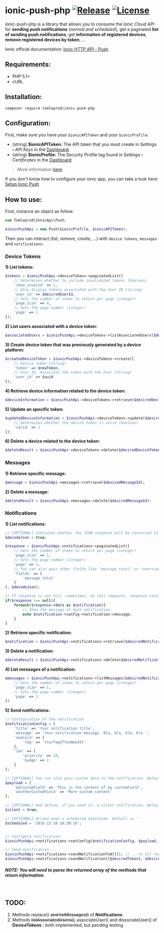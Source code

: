 # ionic-push-php [![Release](https://img.shields.io/github/release/tomloprod/ionic-push-php.svg)](https://github.com/tomloprod/ionic-push-php) [![License](https://img.shields.io/github/license/tomloprod/ionic-push-php.svg)](http://www.opensource.org/licenses/mit-license.php) 

ionic-push-php is a library that allows you to consume the *Ionic Cloud API* for **sending push notifications** (*normal and scheduled*), get a paginated **list of sending push notifications**,  get **information of registered devices**, **remove registered devices by token**, ...

Ionic official documentation: [Ionic HTTP API - Push](https://docs.ionic.io/api/endpoints/push.html).

## Requirements:

- PHP 5.1+
- cURL

## Installation:

    composer require tomloprod/ionic-push-php

## Configuration:


First, make sure you have your `$ionicAPIToken` and your `$ionicProfile`:

- (string) **$ionicAPIToken:** The API token that you must create in *Settings › API Keys* in the [Dashboard](https://apps.ionic.io).
- (string) **$ionicProfile:** The Security Profile tag found in *Settings › Certificates* in the [Dashboard](https://apps.ionic.io)

> More information [here](https://github.com/tomloprod/ionic-push-php/issues/1).

If you don't know how to configure your ionic app, you can take a look here: [Setup Ionic Push](http://docs.ionic.io/services/push/#setup)


## How to use:

First, instance an object as follow:

```php
use Tomloprod\IonicApi\Push;

$ionicPushApi = new Push($ionicProfile, $ionicAPIToken);
```

Then you can interact (*list, remove, create, ...*) with `device tokens`, `messages` and `notifications`:

### Device Tokens

 **1) List tokens:**
 
```php
$tokens = $ionicPushApi->deviceTokens->paginatedList([
    // Determines whether to include invalidated tokens (boolean)
    'show_invalid' => 1,
    // Only display tokens associated with the User ID (string)
    'user_id' => $desiredUserId,
    // Sets the number of items to return per page (integer)
    'page_size' => 4,
    // Sets the page number (integer)
    'page' => 1
]);
```

 **2) List users associated with a device token:**
 
```php
$associatedUsers = $ionicPushApi->deviceTokens->listAssociatedUsers($desiredDeviceToken);
```

**3) Create device token that was previously generated by a device platform:**

```php
$createdDeviceToken = $ionicPushApi->deviceTokens->create([
    // Device token (string)
    'token' => $newToken,
    // User ID. Associate the token with the User (string)
    'user_id' => $uuid 
]);
```

**4) Retrieve device information related to the device token:**

```php
$deviceInformation = $ionicPushApi->deviceTokens->retrieve($desiredDeviceToken);
```

**5) Update an specific token:**

```php
$updatedDeviceInformation = $ionicPushApi->deviceTokens->update($desiredDeviceToken, [
    // Determines whether the device token is valid (boolean)
    'valid' => 1
]);
```

**6) Delete a device related to the device token:**

```php
$deleteResult = $ionicPushApi->deviceTokens->delete($desiredDeviceToken);
```

### Messages

**1) Retrieve specific message:**

```php
$message = $ionicPushApi->messages->retrieve($desiredMessageId);
```

**2) Delete a message:**

```php
$deleteResult = $ionicPushApi->messages->delete($desiredMessageId);
```

### Notifications
 
**1) List notifications:**
```php
// [OPTIONAL] Indicates whether the JSON response will be converted to a PHP variable before return. Default => false
$decodeJson = true;

$response = $ionicPushApi->notifications->paginatedList([
    // Sets the number of items to return per page (integer)
    'page_size' => 1,
    // Sets the page number (integer)
    'page' => 1,
    // You can also pass other fields like "message_total" or "overview" (string[])
    'fields' => [
        'message_total'
    ]
], $decodeJson);

// If response is not null —sometimes, on fast requests, response could be null.—, you can loop the notifications data:
if($response !== null){
    foreach($response->data as $notification){
        // Show the message of each notification.
        echo $notification->config->notification->message;
    }
}
```

**2) Retrieve specific notification:**

```php
$notification = $ionicPushApi->notifications->retrieve($desiredNotificationId);
```
 
**3) Delete a notification:**

```php
$deleteResult = $ionicPushApi->notifications->delete($desiredNotificationId);
```

**4) List messages of a notification:**

```php
$messages = $ionicPushApi->notifications->listMessages($desiredNotificationId, [
    // Sets the number of items to return per page (integer)
    'page_size' => 1,
    // Sets the page number (integer)
    'page' => 1
])
 ```
 
**5) Send notifications:**

```php
// Configuration of the notification
$notificationConfig = [
    'title' => 'Your notification title',
    'message' => 'Your notification message. Bla, bla, bla, bla.',
    'android' => [
        'tag' => 'YourTagIfYouNeedIt'
    ],
    'ios' => [
        'priority' => 10,
        'badge' => 1
    ]
];

// [OPTIONAL] You can also pass custom data to the notification. Default => []
$payload = [ 
    'myCustomField' => 'This is the content of my customField',
    'anotherCustomField' => 'More custom content'
];

// [OPTIONAL] And define, if you need it, a silent notification. Default => false
$silent = true;

// [OPTIONAL] Or/and even a scheduled dateteime. Default => ''
$scheduled = '2016-12-10 10:30:10';


// Configure notification:
$ionicPushApi->notifications->setConfig($notificationConfig, $payload, $silent, $scheduled);

// Send notification...
$ionicPushApi->notifications->sendNotificationToAll(); // ...to all registered devices
$ionicPushApi->notifications->sendNotification([$desiredToken1, $desiredToken2, $desiredToken3]); // ...to some devices
```
    
##### *NOTE: You will need to parse the returned array of the methods that return information.*

<br>

## TODO:

1. Methods replace() ~~and listMessages()~~ of **Notifications**.
1. Methods ~~listAssociatedUsers(),~~ associateUser() and dissociateUser() of **DeviceTokens** : both implemented, but pending testing
